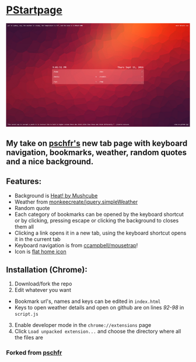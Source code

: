 # [PStartpage](https://jibreil.github.io/pstartpage/)

![Screenshot](screenshot.png)

## My take on [pschfr's](https://github.com/pschfr/start) new tab page with keyboard navigation, bookmarks, weather, random quotes and a nice background.

## Features:

* Background is [Heat! by Mushcube](http://mushcube.deviantart.com/art/Heat-376623278)
* Weather from [monkeecreate/jquery.simpleWeather](https://github.com/monkeecreate/jquery.simpleWeather)
* Random quote
* Each category of bookmarks can be opened by the keyboard shortcut or by clicking, pressing escape or clicking the background to closes them all
* Clicking a link opens it in a new tab, using the keyboard shortcut opens it in the current tab
* Keyboard navigation is from [ccampbell/mousetrap](https://github.com/ccampbell/mousetrap)!
* Icon is [flat home icon](http://www.iconarchive.com/show/100-flat-icons-by-graphicloads/home-icon.html)

## Installation (Chrome):

1. Download/fork the repo
2. Edit whatever you want
  * Bookmark url's, names and keys can be edited in `index.html`
  * Keys to open weather details and open on github are on lines *92-98* in `script.js`
3. Enable developer mode in the `chrome://extensions` page
4. Click `Load unpacked extension...` and choose the directory where all the files are

### Forked from [pschfr](https://github.com/pschfr/start)
